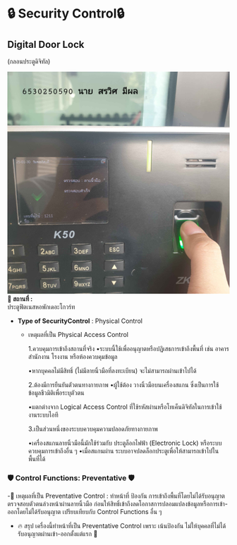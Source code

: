 # 🔒 Security Control🔒  
## **Digital Door Lock**  
(กลอนประตูดิจิทัล)  

![security](pic/20250130_181447.jpg)
**📍 สถานที่ :**  
ประตูฟิตเนสหอพักเดอะโกวร์ท 
- **Type of SecurityControl** : Physical Control
  - เหตุผลที่เป็น Physical Access Control
    
    1.ควบคุมการเข้าถึงสถานที่จริง
    •ระบบนี้ใช้เพื่ออนุญาตหรือปฏิเสธการเข้าถึงพื้นที่ เช่น อาคาร สำนักงาน โรงงาน หรือห้องควบคุมข้อมูล    

    •หากบุคคลไม่มีสิทธิ์ (ไม่มีลายนิ้วมือที่ลงทะเบียน) จะไม่สามารถผ่านเข้าไปได้
    
    2.ต้องมีการยืนยันตัวตนทางกายภาพ
    •ผู้ใช้ต้อง วางนิ้วมือบนเครื่องสแกน ซึ่งเป็นการใช้ข้อมูลชีวมิติเพื่อระบุตัวตน
    
    •แตกต่างจาก Logical Access Control ที่ใช้รหัสผ่านหรือโทเค็นดิจิทัลในการเข้าใช้งานระบบไอที
    
    3.เป็นส่วนหนึ่งของระบบควบคุมความปลอดภัยทางกายภาพ
    
     •เครื่องสแกนลายนิ้วมือนี้มักใช้ร่วมกับ ประตูล็อกไฟฟ้า (Electronic Lock) หรือระบบควบคุมการเข้าถึงอื่น ๆ
     •เมื่อสแกนผ่าน ระบบอาจปลดล็อกประตูเพื่อให้สามารถเข้าไปในพื้นที่ได้

### 🛡️ **Control Functions: Preventative**  🛡️
-🔹 เหตุผลที่เป็น Preventative Control :
ทำหน้าที่ ป้องกัน การเข้าถึงพื้นที่โดยไม่ได้รับอนุญาตตรวจสอบตัวตนล่วงหน้าผ่านลายนิ้วมือ ก่อนให้สิทธิ์เข้าถึงลดโอกาสการปลอมแปลงข้อมูลหรือการเข้า-ออกโดยไม่ได้รับอนุญาต เปรียบเทียบกับ Control Functions อื่น ๆ
- 🔥 สรุป
เครื่องนี้ทำหน้าที่เป็น Preventative Control เพราะ เน้นป้องกัน ไม่ให้บุคคลที่ไม่ได้รับอนุญาตผ่านเข้า-ออกตั้งแต่แรก 🎯
